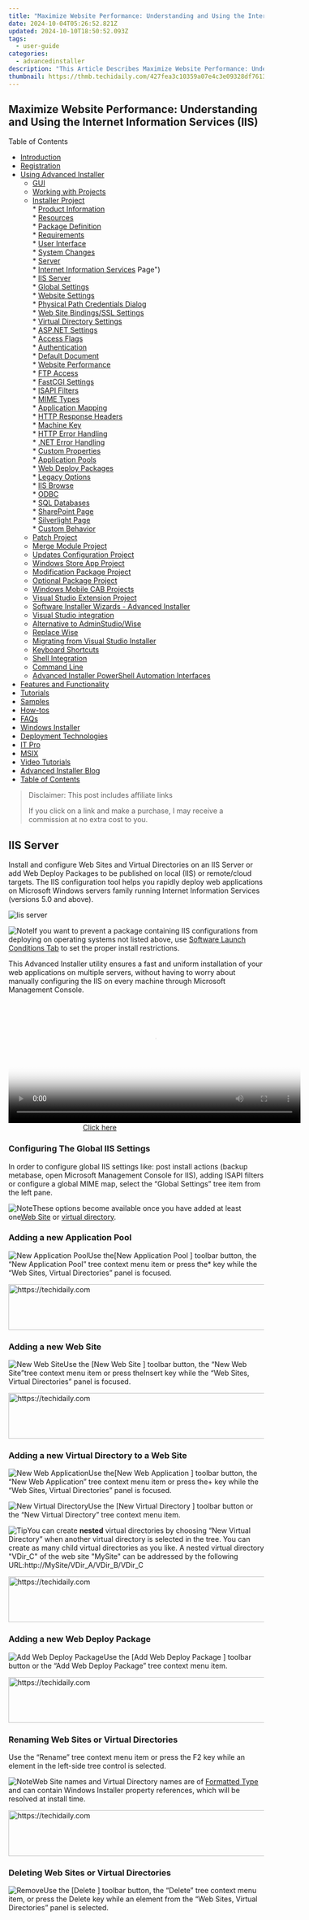 ```yaml
---
title: "Maximize Website Performance: Understanding and Using the Internet Information Services (IIS)"
date: 2024-10-04T05:26:52.821Z
updated: 2024-10-10T18:50:52.093Z
tags:
  - user-guide
categories:
  - advancedinstaller
description: "This Article Describes Maximize Website Performance: Understanding and Using the Internet Information Services (IIS)"
thumbnail: https://thmb.techidaily.com/427fea3c10359a07e4c3e09328df761302c1e6c75fa0f9477ced64a556e7eef7.jpg
---
```


## Maximize Website Performance: Understanding and Using the Internet Information Services (IIS)

Table of Contents

* [Introduction](https://tools.techidaily.com/advancedinstaller/products/)
* [Registration](https://tools.techidaily.com/advancedinstaller/products/)
* [Using Advanced Installer](https://tools.techidaily.com/advancedinstaller/products/)  
   * [GUI](https://tools.techidaily.com/advancedinstaller/products/)  
   * [Working with Projects](https://tools.techidaily.com/advancedinstaller/products/)  
   * [Installer Project](https://tools.techidaily.com/advancedinstaller/products/)  
         * [Product Information](https://tools.techidaily.com/advancedinstaller/products/)  
         * [Resources](https://tools.techidaily.com/advancedinstaller/products/)  
         * [Package Definition](https://tools.techidaily.com/advancedinstaller/products/)  
         * [Requirements](https://tools.techidaily.com/advancedinstaller/products/)  
         * [User Interface](https://tools.techidaily.com/advancedinstaller/products/)  
         * [System Changes](https://tools.techidaily.com/advancedinstaller/products/)  
         * [Server](https://tools.techidaily.com/advancedinstaller/products/)  
                  * [Internet Information Services](https://tools.techidaily.com/advancedinstaller/products/) Page")  
                              * [IIS Server](https://tools.techidaily.com/advancedinstaller/products/)  
                                             * [Global Settings](https://tools.techidaily.com/advancedinstaller/products/)  
                                             * [Website Settings](https://tools.techidaily.com/advancedinstaller/products/)  
                                             * [Physical Path Credentials Dialog](https://tools.techidaily.com/advancedinstaller/products/)  
                                             * [Web Site Bindings/SSL Settings](https://tools.techidaily.com/advancedinstaller/products/)  
                                             * [Virtual Directory Settings](https://tools.techidaily.com/advancedinstaller/products/)  
                                             * [ASP.NET Settings](https://tools.techidaily.com/advancedinstaller/products/)  
                                             * [Access Flags](https://tools.techidaily.com/advancedinstaller/products/)  
                                             * [Authentication](https://tools.techidaily.com/advancedinstaller/products/)  
                                             * [Default Document](https://tools.techidaily.com/advancedinstaller/products/)  
                                             * [Website Performance](https://tools.techidaily.com/advancedinstaller/products/)  
                                             * [FTP Access](https://tools.techidaily.com/advancedinstaller/products/)  
                                             * [FastCGI Settings](https://tools.techidaily.com/advancedinstaller/products/)  
                                             * [ISAPI Filters](https://tools.techidaily.com/advancedinstaller/products/)  
                                             * [MIME Types](https://tools.techidaily.com/advancedinstaller/products/)  
                                             * [Application Mapping](https://tools.techidaily.com/advancedinstaller/products/)  
                                             * [HTTP Response Headers](https://tools.techidaily.com/advancedinstaller/products/)  
                                             * [Machine Key](https://tools.techidaily.com/advancedinstaller/products/)  
                                             * [HTTP Error Handling](https://tools.techidaily.com/advancedinstaller/products/)  
                                             * [.NET Error Handling](https://tools.techidaily.com/advancedinstaller/products/)  
                                             * [Custom Properties](https://tools.techidaily.com/advancedinstaller/products/)  
                                             * [Application Pools](https://tools.techidaily.com/advancedinstaller/products/)  
                                             * [Web Deploy Packages](https://tools.techidaily.com/advancedinstaller/products/)  
                                             * [Legacy Options](https://tools.techidaily.com/advancedinstaller/products/)  
                              * [IIS Browse](https://tools.techidaily.com/advancedinstaller/products/)  
                  * [ODBC](https://tools.techidaily.com/advancedinstaller/products/)  
                  * [SQL Databases](https://tools.techidaily.com/advancedinstaller/products/)  
                  * [SharePoint Page](https://tools.techidaily.com/advancedinstaller/products/)  
                  * [Silverlight Page](https://tools.techidaily.com/advancedinstaller/products/)  
         * [Custom Behavior](https://tools.techidaily.com/advancedinstaller/products/)  
   * [Patch Project](https://tools.techidaily.com/advancedinstaller/products/)  
   * [Merge Module Project](https://tools.techidaily.com/advancedinstaller/products/)  
   * [Updates Configuration Project](https://tools.techidaily.com/advancedinstaller/products/)  
   * [Windows Store App Project](https://tools.techidaily.com/advancedinstaller/products/)  
   * [Modification Package Project](https://tools.techidaily.com/advancedinstaller/products/)  
   * [Optional Package Project](https://tools.techidaily.com/advancedinstaller/products/)  
   * [Windows Mobile CAB Projects](https://tools.techidaily.com/advancedinstaller/products/)  
   * [Visual Studio Extension Project](https://tools.techidaily.com/advancedinstaller/products/)  
   * [Software Installer Wizards - Advanced Installer](https://tools.techidaily.com/advancedinstaller/products/)  
   * [Visual Studio integration](https://tools.techidaily.com/advancedinstaller/products/)  
   * [Alternative to AdminStudio/Wise](https://tools.techidaily.com/advancedinstaller/products/)  
   * [Replace Wise](https://tools.techidaily.com/advancedinstaller/products/)  
   * [Migrating from Visual Studio Installer](https://tools.techidaily.com/advancedinstaller/products/)  
   * [Keyboard Shortcuts](https://tools.techidaily.com/advancedinstaller/products/)  
   * [Shell Integration](https://tools.techidaily.com/advancedinstaller/products/)  
   * [Command Line](https://tools.techidaily.com/advancedinstaller/products/)  
   * [Advanced Installer PowerShell Automation Interfaces](https://tools.techidaily.com/advancedinstaller/products/)
* [Features and Functionality](https://tools.techidaily.com/advancedinstaller/products/)
* [Tutorials](https://tools.techidaily.com/advancedinstaller/products/)
* [Samples](https://tools.techidaily.com/advancedinstaller/products/)
* [How-tos](https://tools.techidaily.com/advancedinstaller/products/)
* [FAQs](https://tools.techidaily.com/advancedinstaller/products/)
* [Windows Installer](https://tools.techidaily.com/advancedinstaller/products/)
* [Deployment Technologies](https://tools.techidaily.com/advancedinstaller/products/)
* [IT Pro](https://tools.techidaily.com/advancedinstaller/products/)
* [MSIX](https://tools.techidaily.com/advancedinstaller/products/)
* [Video Tutorials](https://tools.techidaily.com/advancedinstaller/products/)
* [Advanced Installer Blog](https://tools.techidaily.com/advancedinstaller/products/)
* [Table of Contents](https://tools.techidaily.com/advancedinstaller/products/)

>  Disclaimer: This post includes affiliate links
>
>  If you click on a link and make a purchase, I may receive a commission at no extra cost to you.
>

## IIS Server

Install and configure Web Sites and Virtual Directories on an IIS Server or add Web Deploy Packages to be published on local (IIS) or remote/cloud targets. The IIS configuration tool helps you rapidly deploy web applications on Microsoft Windows servers family running Internet Information Services (versions 5.0 and above). 

![Iis server](https://cdn.advancedinstaller.com/img/ui/iis-server.png "Iis server")  

![Note](https://cdn.advancedinstaller.com/svg/common/IconMessageNote.svg)If you want to prevent a package containing IIS configurations from deploying on operating systems not listed above, use [Software Launch Conditions Tab](https://tools.techidaily.com/advancedinstaller/products/) to set the proper install restrictions.

This Advanced Installer utility ensures a fast and uniform installation of your web applications on multiple servers, without having to worry about manually configuring the IIS on every machine through Microsoft Management Console.

<!-- affiliate ads begin -->
<span id="1982508">
					<video width="576" height="240" style="cursor:pointer"
           poster="//a.impactradius-go.com/display-clicktoplayimage/1982508.png"
           onclick="if(!this.playClicked){this.play();this.setAttribute('controls',true);this.playClicked=true;}">
	   <source src="//a.impactradius-go.com/display-ad/22993-1982508">
	   <img src="//a.impactradius-go.com/display-clicktoplayimage/1982508.png" style="border: none; height: 100%; width: 100%; object-fit: contain">
	</video>
	<div style="width:360px;text-align:center"><a href="javascript:window.open(decodeURIComponent('https%3A%2F%2Fhomestyler.sjv.io%2Fc%2F5597632%2F1982508%2F22993'), '_blank');void(0);">Click here</a></div>
</span>
<img height="0" width="0" src="https://imp.pxf.io/i/5597632/1982508/22993" style="position:absolute;visibility:hidden;" border="0" />
<!-- affiliate ads end -->

### Configuring The Global IIS Settings

In order to configure global IIS settings like: post install actions (backup metabase, open Microsoft Management Console for IIS), adding ISAPI filters or configure a global MIME map, select the “Global Settings” tree item from the left pane.

![Note](https://cdn.advancedinstaller.com/svg/common/IconMessageNote.svg)These options become available once you have added at least one[Web Site](https://tools.techidaily.com/advancedinstaller/products/) or [virtual directory](https://tools.techidaily.com/advancedinstaller/products/).

### Adding a new Application Pool

![New Application Pool](https://cdn.advancedinstaller.com/img/toolbar/iis-app-pool.png "New Application Pool")Use the\[New Application Pool \] toolbar button, the “New Application Pool” tree context menu item or press the\* key while the “Web Sites, Virtual Directories” panel is focused.

<!-- affiliate ads begin -->
<a href="https://unicoeye.pxf.io/c/5597632/2134492/18498" target="_top" id="2134492">
  <img src="//a.impactradius-go.com/display-ad/18498-2134492" border="0" alt="https://techidaily.com" width="728" height="90"/>
</a>
<img height="0" width="0" src="https://unicoeye.pxf.io/i/5597632/2134492/18498" style="position:absolute;visibility:hidden;" border="0" />
<!-- affiliate ads end -->

### Adding a new Web Site

![New Web Site](https://cdn.advancedinstaller.com/img/toolbar/iis-web-site.png "New Web Site")Use the \[New Web Site \] toolbar button, the “New Web Site”tree context menu item or press theInsert key while the “Web Sites, Virtual Directories” panel is focused.

<!-- affiliate ads begin -->
<a href="https://appsumo.8odi.net/c/5597632/2151873/7443" target="_top" id="2151873">
  <img src="//a.impactradius-go.com/display-ad/7443-2151873" border="0" alt="https://techidaily.com" width="728" height="90"/>
</a>
<img height="0" width="0" src="https://appsumo.8odi.net/i/5597632/2151873/7443" style="position:absolute;visibility:hidden;" border="0" />
<!-- affiliate ads end -->

### Adding a new Virtual Directory to a Web Site

![New Web Application](https://cdn.advancedinstaller.com/img/toolbar/iis-web-app.png "New Web Application")Use the\[New Web Application \] toolbar button, the “New Web Application” tree context menu item or press the+ key while the “Web Sites, Virtual Directories” panel is focused.

![New Virtual Directory](https://cdn.advancedinstaller.com/img/toolbar/iis-virtual-directory.png "New Virtual Directory")Use the \[New Virtual Directory \] toolbar button or the “New Virtual Directory” tree context menu item.

![Tip](https://cdn.advancedinstaller.com/svg/common/IconMessageTip.svg)You can create **nested** virtual directories by choosing “New Virtual Directory” when another virtual directory is selected in the tree. You can create as many child virtual directories as you like. A nested virtual directory "VDir\_C" of the web site "MySite" can be addressed by the following URL:http://MySite/VDir\_A/VDir\_B/VDir\_C

<!-- affiliate ads begin -->
<a href="https://appsumo.8odi.net/c/5597632/2052060/7443" target="_top" id="2052060">
  <img src="//a.impactradius-go.com/display-ad/7443-2052060" border="0" alt="https://techidaily.com" width="728" height="90"/>
</a>
<img height="0" width="0" src="https://appsumo.8odi.net/i/5597632/2052060/7443" style="position:absolute;visibility:hidden;" border="0" />
<!-- affiliate ads end -->

### Adding a new Web Deploy Package

![Add Web Deploy Package](https://cdn.advancedinstaller.com/img/toolbar/iis-webdeploy-pkg.png "Add Web Deploy Package")Use the \[Add Web Deploy Package \] toolbar button or the “Add Web Deploy Package” tree context menu item.

<!-- affiliate ads begin -->
<a href="https://appsumo.8odi.net/c/5597632/2082541/7443" target="_top" id="2082541">
  <img src="//a.impactradius-go.com/display-ad/7443-2082541" border="0" alt="https://techidaily.com" width="728" height="90"/>
</a>
<img height="0" width="0" src="https://appsumo.8odi.net/i/5597632/2082541/7443" style="position:absolute;visibility:hidden;" border="0" />
<!-- affiliate ads end -->

### Renaming Web Sites or Virtual Directories

Use the “Rename” tree context menu item or press the F2 key while an element in the left-side tree control is selected.

![Note](https://cdn.advancedinstaller.com/svg/common/IconMessageNote.svg)Web Site names and Virtual Directory names are of [Formatted Type](https://tools.techidaily.com/advancedinstaller/products/) and can contain Windows Installer property references, which will be resolved at install time.

<!-- affiliate ads begin -->
<a href="https://appsumo.8odi.net/c/5597632/2043594/7443" target="_top" id="2043594">
  <img src="//a.impactradius-go.com/display-ad/7443-2043594" border="0" alt="https://techidaily.com" width="728" height="90"/>
</a>
<img height="0" width="0" src="https://appsumo.8odi.net/i/5597632/2043594/7443" style="position:absolute;visibility:hidden;" border="0" />
<!-- affiliate ads end -->

### Deleting Web Sites or Virtual Directories

![Remove](https://cdn.advancedinstaller.com/img/toolbar/remove.png "Remove")Use the \[Delete \] toolbar button, the “Delete” tree context menu item, or press the Delete key while an element from the “Web Sites, Virtual Directories” panel is selected.

<!-- affiliate ads begin -->
<span id="1975648">
					<video width="128" height="480" style="cursor:pointer"
           poster="//a.impactradius-go.com/display-clicktoplayimage/1975648.png"
           onclick="if(!this.playClicked){this.play();this.setAttribute('controls',true);this.playClicked=true;}">
	   <source src="//a.impactradius-go.com/display-ad/22993-1975648">
	   <img src="//a.impactradius-go.com/display-clicktoplayimage/1975648.png" style="border: none; height: 100%; width: 100%; object-fit: contain">
	</video>
	<div style="width:80px;text-align:center"><a href="javascript:window.open(decodeURIComponent('https%3A%2F%2Fhomestyler.sjv.io%2Fc%2F5597632%2F1975648%2F22993'), '_blank');void(0);">Click here</a></div>
</span>
<img height="0" width="0" src="https://imp.pxf.io/i/5597632/1975648/22993" style="position:absolute;visibility:hidden;" border="0" />
<!-- affiliate ads end -->

![Note](https://cdn.advancedinstaller.com/svg/common/IconMessageNote.svg)You can use the [Browse IIS](https://tools.techidaily.com/advancedinstaller/products/) Advanced Installer functionality to enumerate existing Web Sites, Virtual Directories and Web Applications, as well as Application Pools on the IIS server.

![Important](https://cdn.advancedinstaller.com/svg/common/IconMessageInfo.svg)You can configure any IIS entity by selecting the corresponding view from the **Basic Settings** top dropdown.

## Topics

* [Global Settings](https://tools.techidaily.com/advancedinstaller/products/)  
Specify the global IIS settings.
* [Website Settings](https://tools.techidaily.com/advancedinstaller/products/)  
Specify the Website settings of a new website on the target IIS Server.
* [Physical Path Credentials Dialog](https://tools.techidaily.com/advancedinstaller/products/)  
Physical Path Credentials Dialog for IIS Web Sites
* [Web Site Bindings/SSL Settings](https://tools.techidaily.com/advancedinstaller/products/)  
Configure HTTP and HTTPS/SSL settings for a Web Site.
* [Virtual Directory Settings](https://tools.techidaily.com/advancedinstaller/products/)  
Specify the Virtual Directory settings.
* [ASP.NET Settings](https://tools.techidaily.com/advancedinstaller/products/)  
Specify the ASP.NET settings.
* [Access Flags](https://tools.techidaily.com/advancedinstaller/products/)  
Specify the Access Permission Flags settings.
* [Authentication](https://tools.techidaily.com/advancedinstaller/products/)  
Setting web access authorization.
* [Default Document](https://tools.techidaily.com/advancedinstaller/products/)  
Configure a default document list for the web site or virtual directory.
* [Website Performance](https://tools.techidaily.com/advancedinstaller/products/)  
Specify the Website settings on the IIS Server.
* [FTP Access](https://tools.techidaily.com/advancedinstaller/products/)  
Configure FTP access to your Web Site or Virtual Directory.
* [FastCGI Settings](https://tools.techidaily.com/advancedinstaller/products/)  
Configure FastCGI application pool definitions.
* [ISAPI Filters](https://tools.techidaily.com/advancedinstaller/products/)  
Manage ISAPI filters.
* [MIME Types](https://tools.techidaily.com/advancedinstaller/products/)  
Configure the MIME types for the Web Site, Virtual Directory or the entire IIS web server.
* [Application Mapping](https://tools.techidaily.com/advancedinstaller/products/)  
Settings for web application mappings.
* [HTTP Response Headers](https://tools.techidaily.com/advancedinstaller/products/)  
Settings for HTTP Response Headers.
* [Machine Key](https://tools.techidaily.com/advancedinstaller/products/)  
Specify the Machine Key settings.
* [HTTP Error Handling](https://tools.techidaily.com/advancedinstaller/products/)  
Settings for HTTP Error Pages.
* [.NET Error Handling](https://tools.techidaily.com/advancedinstaller/products/)  
Settings for .NET Error Pages.
* [Custom Properties](https://tools.techidaily.com/advancedinstaller/products/)  
Set IIS properties for your website/virtual directory/application pool.
* [Application Pools](https://tools.techidaily.com/advancedinstaller/products/)  
IIS Application Pools Configuration.
* [Web Deploy Packages](https://tools.techidaily.com/advancedinstaller/products/)  
Add Web Deploy Packages
* [Legacy Options](https://tools.techidaily.com/advancedinstaller/products/)  
Configure legacy options for IIS 5 or 6.

#### Did you find this page useful?

Please give it a rating:

 Thanks!

#### Report a problem on this page

Information is incorrect or missing

Information is unclear or confusing

Something else

#### Can you tell us what’s wrong?

Send message

<ins class="adsbygoogle"
     style="display:block"
     data-ad-format="autorelaxed"
     data-ad-client="ca-pub-7571918770474297"
     data-ad-slot="1223367746"></ins>

<ins class="adsbygoogle"
     style="display:block"
     data-ad-client="ca-pub-7571918770474297"
     data-ad-slot="8358498916"
     data-ad-format="auto"
     data-full-width-responsive="true"></ins>

<span class="atpl-alsoreadstyle">Also read:</span>
<div><ul>
<li><a href="https://extra-hints.techidaily.com/new-chasing-the-crash-action-cameras-reviewed/"><u>[New] Chasing the Crash Action Cameras Reviewed</u></a></li>
<li><a href="https://facebook-record-videos.techidaily.com/new-in-2024-editors-workshop-enhancing-your-youtube-video-visibility/"><u>[New] In 2024, Editor's Workshop Enhancing Your Youtube Video Visibility</u></a></li>
<li><a href="https://extra-guidance.techidaily.com/new-mastering-podcast-release-schedules/"><u>[New] Mastering Podcast Release Schedules</u></a></li>
<li><a href="https://some-guidance.techidaily.com/new-unleash-the-full-spectrum-of-sound-best-apps-for-music-videos/"><u>[New] Unleash the Full Spectrum of Sound Best Apps for Music Videos</u></a></li>
<li><a href="https://fox-links.techidaily.com/updated-decoding-the-dichotomy-between-tiktok-and-its-alternative-triller-for-2024/"><u>[Updated] Decoding the Dichotomy Between TikTok and Its Alternative, Triller for 2024</u></a></li>
<li><a href="https://on-screen-recording.techidaily.com/1716069660926-updated-in-2024-integrated-recorder-functions-mate-10-20-and-p-series-p20-p10-phones/"><u>[Updated] In 2024, Integrated Recorder Functions Mate 10, 20 & P-Series (P20, P10) Phones.</u></a></li>
<li><a href="https://tech-savvy.techidaily.com/ai-evolution-from-tools-to-smart-assistants/"><u>AI Evolution: From Tools to Smart Assistants</u></a></li>
<li><a href="https://fox-sure.techidaily.com/award-winning-cost-free-applications-for-seamless-video-conversion-on-windows-phones/"><u>Award-Winning, Cost-Free Applications for Seamless Video Conversion on Windows Phones</u></a></li>
<li><a href="https://fox-sure.techidaily.com/complete-guide-mastering-the-game-of-fategrand-order-on-your-computer/"><u>Complete Guide: Mastering the Game of Fate/Grand Order on Your Computer</u></a></li>
<li><a href="https://fox-sure.techidaily.com/comprehensive-guide-to-purging-malicious-software-from-your-windows-device-for-windows-1011-users/"><u>Comprehensive Guide to Purging Malicious Software From Your Windows Device (For WINDOWS 10/11 Users)</u></a></li>
<li><a href="https://fox-sure.techidaily.com/how-to-modify-a-conditional-formatting-rule-mastering-the-edit-trigger-dialog/"><u>How to Modify a Conditional Formatting Rule: Mastering the Edit Trigger Dialog</u></a></li>
<li><a href="https://youtube-zero.techidaily.com/24-overcome-the-invisibility-of-short-videos/"><u>In 2024, Overcome The Invisibility of Short Videos</u></a></li>
<li><a href="https://fox-sure.techidaily.com/interactive-feature-selection-popup/"><u>Interactive Feature Selection Popup</u></a></li>
<li><a href="https://fox-sure.techidaily.com/mastering-the-art-of-clean-images-a-step-by-step-guide-on-using-apowersofts-background-eraser-on-ios-devices/"><u>Mastering the Art of Clean Images: A Step-by-Step Guide on Using Apowersoft's Background Eraser on iOS Devices</u></a></li>
<li><a href="https://fox-sure.techidaily.com/tab-settings-for-system-initialization-understanding-the-essentials/"><u>Tab Settings for System Initialization: Understanding the Essentials</u></a></li>
<li><a href="https://bypass-frp.techidaily.com/the-updated-method-to-bypass-tecno-spark-10c-frp-by-drfone-android/"><u>The Updated Method to Bypass Tecno Spark 10C FRP</u></a></li>
</ul></div>

